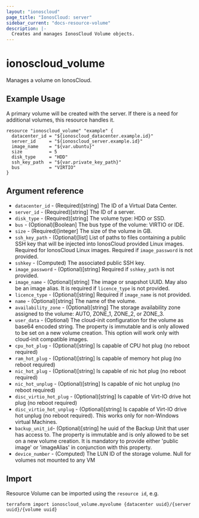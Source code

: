 ```yaml
---
layout: "ionoscloud"
page_title: "IonosCloud: server"
sidebar_current: "docs-resource-volume"
description: |-
  Creates and manages IonosCloud Volume objects.
---
```


# ionoscloud\_volume

Manages a volume on IonosCloud.

## Example Usage

A primary volume will be created with the server. If there is a need for additional volumes, this resource handles it.

```hcl
resource "ionoscloud_volume" "example" {
  datacenter_id = "${ionoscloud_datacenter.example.id}"
  server_id     = "${ionoscloud_server.example.id}"
  image_name    = "${var.ubuntu}"
  size          = 5
  disk_type     = "HDD"
  ssh_key_path  = "${var.private_key_path}"
  bus           = "VIRTIO"
}
```

## Argument reference

* `datacenter_id` - (Required)[string] The ID of a Virtual Data Center.
* `server_id` - (Required)[string] The ID of a server.
* `disk_type` - (Required)[string] The volume type: HDD or SSD.
* `bus` - (Optional)[Boolean] The bus type of the volume: VIRTIO or IDE.
* `size` -  (Required)[integer] The size of the volume in GB.
* `ssh_key_path` -  (Optional)[list] List of paths to files containing a public SSH key that will be injected into IonosCloud provided Linux images. Required for IonosCloud Linux images. Required if `image_password` is not provided.
* `sshkey` - (Computed) The associated public SSH key.
* `image_password` - (Optional)[string] Required if `sshkey_path` is not provided.
* `image_name` - (Optional)[string] The image or snapshot UUID. May also be an image alias. It is required if `licence_type` is not provided.
* `licence_type` - (Optional)[string] Required if `image_name` is not provided.
* `name` - (Optional)[string] The name of the volume.
* `availability_zone` - (Optional)[string] The storage availability zone assigned to the volume: AUTO, ZONE_1, ZONE_2, or ZONE_3.
* `user_data` - (Optional) The cloud-init configuration for the volume as base64 encoded string. The property is immutable and is only allowed to be set on a new volume creation. This option will work only with cloud-init compatible images.
* `cpu_hot_plug` - (Optional)[string] Is capable of CPU hot plug (no reboot required)
* `ram_hot_plug` - (Optional)[string] Is capable of memory hot plug (no reboot required)
* `nic_hot_plug` - (Optional)[string] Is capable of nic hot plug (no reboot required)
* `nic_hot_unplug` - (Optional)[string] Is capable of nic hot unplug (no reboot required)
* `disc_virtio_hot_plug` - (Optional)[string] Is capable of Virt-IO drive hot plug (no reboot required)
* `disc_virtio_hot_unplug` - (Optional)[string] Is capable of Virt-IO drive hot unplug (no reboot required). This works only for non-Windows virtual Machines.
* `backup_unit_id`- (Optional)[string] he uuid of the Backup Unit that user has access to. The property is immutable and is only allowed to be set on a new volume creation. It is mandatory to provide either 'public image' or 'imageAlias' in conjunction with this property.
* `device_number` - (Computed) The LUN ID of the storage volume. Null for volumes not mounted to any VM
## Import

Resource Volume can be imported using the `resource id`, e.g.

```shell
terraform import ionoscloud_volume.myvolume {datacenter uuid}/{server uuid}/{volume uuid}
```
